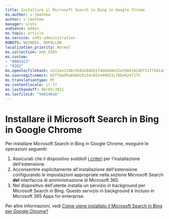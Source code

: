```yaml
---
title: Installare il Microsoft Search in Bing in Google Chrome
ms.author: v-jmathew
author: v-jmathew
manager: scotv
audience: Admin
ms.topic: article
ms.service: o365-administration
ROBOTS: NOINDEX, NOFOLLOW
localization_priority: Normal
ms.collection: Adm_O365
ms.custom:
- "9005423"
- "9262"
ms.openlocfilehash: a313ee2188c9581d8db5174b0640e32e55b619286f11f79d1a0293b66cc7c374
ms.sourcegitcommit: b5f7da89a650d2915dc652449623c78be6247175
ms.translationtype: MT
ms.contentlocale: it-IT
ms.lasthandoff: 08/05/2021
ms.locfileid: "54014616"
---
```

# <a name="install-the-microsoft-search-in-bing-extension-in-google-chrome"></a>Installare il Microsoft Search in Bing in Google Chrome

Per installare Microsoft Search in Bing in Google Chrome, eseguire le operazioni seguenti:

1. Assicurati che il dispositivo soddisfi [i criteri](https://go.microsoft.com/fwlink/?linkid=2152236) per l'installazione dell'estensione.
2. Acconsentire esplicitamente all'installazione dell'estensione configurando le impostazioni appropriate nella sezione Microsoft Search **del** interfaccia di amministrazione di Microsoft 365.
3. Nel dispositivo dell'utente installa un servizio in background per Microsoft Search in Bing. Questo servizio in background è incluso in Microsoft 365 Apps for enterprise.

Per altre informazioni, vedi [Come viene installato il Microsoft Search in Bing per Google Chrome?](https://go.microsoft.com/fwlink/?linkid=2150992)
